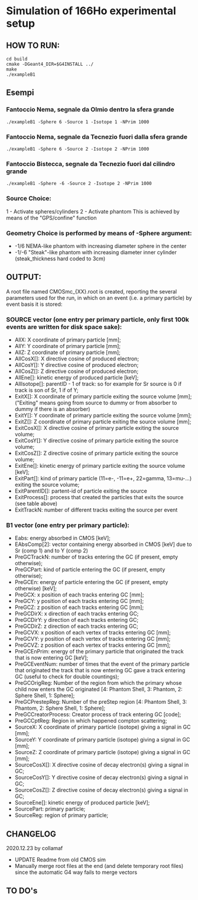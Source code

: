 # Simulation of 166Ho experimental setup

## HOW TO RUN:
```
cd build
cmake -DGeant4_DIR=$G4INSTALL ../
make
./exampleB1

```

## Esempi

### Fantoccio Nema, segnale da Olmio dentro la sfera grande
```
./exampleB1 -Sphere 6 -Source 1 -Isotope 1 -NPrim 1000
```

### Fantoccio Nema, segnale da Tecnezio fuori dalla sfera grande
```
./exampleB1 -Sphere 6 -Source 2 -Isotope 2 -NPrim 1000
```

### Fantoccio Bistecca, segnale da Tecnezio fuori dal cilindro grande
```
./exampleB1 -Sphere -6 -Source 2 -Isotope 2 -NPrim 1000
```


### Source Choice:
1 - Activate spheres/cylinders
2 - Activate phantom
This is achieved by means of the "GPS/confine" function

### Geometry Choice is performed by means of -Sphere argument:
- -1/6 NEMA-like phantom with increasing diameter sphere in the center
- -1/-6 "Steak"-like phantom with increasing diameter inner cylinder (steak_thickness hard coded to 3cm)



## OUTPUT:
A root file named CMOSmc_{XX}.root is created, reporting the several parameters used for the run, in which on an event (i.e. a primary particle) by event basis it is stored:

### SOURCE vector (one entry per primary particle, only first 100k events are written for disk space sake):
- AllX: X coordinate of primary particle [mm];
- AllY: Y coordinate of primary particle [mm];
- AllZ: Z coordinate of primary particle [mm];
- AllCosX[]: X directive cosine of produced electron;
- AllCosY[]: Y directive cosine of produced electron;
- AllCosZ[]: Z directive cosine of produced electron;
- AllEne[]: kinetic energy of produced particle  [keV];
- AllIsotope[]: parentID - 1 of track: so for example for Sr source is 0 if track is son of Sr, 1 if of Y;
- ExitX[]: X coordinate of primary particle exiting the source volume [mm]; ("Exiting" means going from source to dummy or from absorber to dummy if there is an absorber)
- ExitY[]: Y coordinate of primary particle exiting the source volume [mm];
- ExitZ[]: Z coordinate of primary particle exiting the source volume [mm];
- ExitCosX[]: X directive cosine of primary particle exiting the source volume;
- ExitCosY[]: Y directive cosine of primary particle exiting the source volume;
- ExitCosZ[]: Z directive cosine of primary particle exiting the source volume;
- ExitEne[]: kinetic energy of primary particle exiting the source volume [keV];
- ExitPart[]: kind of primary particle (11=e-, -11=e+, 22=gamma, 13=mu-...) exiting the source volume;
- ExitParentID[]: partent-id of particle exiting the source
- ExitProcess[]: process that created the particles that exits the source (see table above)
- ExitTrackN: number of different tracks exiting the source per event

### B1 vector (one entry per primary particle):
- Eabs: energy absorbed in CMOS [keV];
- EAbsComp[2]: vector containing energy absorbed in CMOS [keV] due to Sr (comp 1) and to Y (comp 2)
- PreGCTrackN: number of tracks entering the GC (if present, empty otherwise);
- PreGCPart: kind of particle entering the GC (if present, empty otherwise);
- PreGCEn: energy of particle entering the GC (if present, empty otherwise) [keV];
- PreGCX: x position of each tracks entering GC [mm];
- PreGCY: y position of each tracks entering GC [mm];
- PreGCZ: z position of each tracks entering GC [mm];
- PreGCDirX: x direction of each tracks entering GC;
- PreGCDirY: y direction of each tracks entering GC;
- PreGCDirZ: z direction of each tracks entering GC;
- PreGCVX: x position of each vertex of tracks entering GC [mm];
- PreGCVY: y position of each vertex of tracks entering GC [mm];
- PreGCVZ: z position of each vertex of tracks entering GC [mm];
- PreGCEnPrim: energy of the primary particle that originated the track that is now entering GC [keV];
- PreGCEventNum: number of times that the event of the primary particle that originated the track that is now entering GC  gave a track entering GC (useful to check for double countings);
- PreGCOrigReg: Number of the region from which the primary whose child now enters the GC originated [4: Phantom Shell, 3: Phantom, 2: Sphere Shell, 1: Sphere];
- PreGCPrestepReg: Number of the preStep region [4: Phantom Shell, 3: Phantom, 2: Sphere Shell, 1: Sphere];
- PreGCCreatorProcess: Creator process of track entering GC [code];
- PreGCCptReg: Region in which happened compton scattering;
- SourceX: X coordinate of primary particle (isotope) giving a signal in GC [mm];
- SourceY: Y coordinate of primary particle (isotope) giving a signal in GC [mm];
- SourceZ: Z coordinate of primary particle (isotope) giving a signal in GC [mm];
- SourceCosX[]: X directive cosine of decay electron(s) giving a signal in GC;
- SourceCosY[]: Y directive cosine of  decay electron(s) giving a signal in GC;
- SourceCosZ[]: Z directive cosine of decay electron(s) giving a signal in GC;
- SourceEne[]: kinetic energy of produced particle  [keV];
- SourcePart: primary particle;
- SourceReg: region of primary particle;


## CHANGELOG
2020.12.23 by collamaf
- UPDATE Readme from old CMOS sim
- Manually merge root files at the end (and delete temporary root files) since the automatic G4 way fails to merge vectors


## TO DO's


